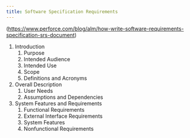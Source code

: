 ```yaml
---
title: Software Specification Requirements
---
```


(https://www.perforce.com/blog/alm/how-write-software-requirements-specification-srs-document)
1. Introduction
    1. Purpose
    2. Intended Audience
    3. Intended Use
    4. Scope
    5. Definitions and Acronyms
2. Overall Description
    1. User Needs
    2. Assumptions and Dependencies
3. System Features and Requirements
    1. Functional Requirements
    2. External Interface Requirements
    3. System Features
    4. Nonfunctional Requirements
